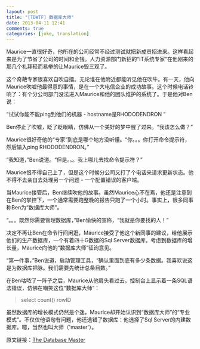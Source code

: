 ```yaml
---
layout: post
title: "[TDWTF] 数据库大师"
date: 2013-04-11 12:41
comments: true
categories: [joke, translation]
---
```


Maurice一直很好奇，他所在的公司经常不经过测试就把新成员招进来。这样看起来是为了节省了公司的时间和金钱。人力资源部门新招的“IT系统专家”在他刚来的那几个礼拜轻而易举的让Maurice毁三观了。

这个奇葩专家很喜欢自吹自擂。无论谁在他附近都能听见他在吹牛。有一天，他向Maurice吹嘘他最得意的事情，是在一个大电信企业的成功故事。这个时候电话铃响了：有个分公司部门没法进入Maurice和他的团队维护的系统了。于是他对Ben说：

“试试你能不能ping到他们的机器 - hostname是RHODODENDRON ”

Ben停止了吹嘘，眨了眨眼睛，仿佛从一个美好的梦中醒了过来。“我该怎么做？”

Maurice很好奇他的“专家”到底是哪个地方没听懂。“你。。。你打开命令提示符，然后输入ping RHODODENDRON。”

“我知道，”Ben说道。“但是。。。我上哪儿去找命令提示符？”

Maurice恨不得自己上了，但是这个时候分公司又打了个电话来请求更新状态。他不得不去亲自去处理另一个问题 - 一个配置错误的客户端。

当Maurice接管后，Ben继续吹他的故事。虽然Maurice心不在焉，他还是注意到在Ben的掌控下，一个通常需要跑整晚的报告只跑了一个小时。事实上，很多同事称Ben为“数据库大师”。

“。。。既然你需要管理数据库，”Ben愉快的宣称，“我就是你要找的人！”

决定不再让Ben在命令行间闲逛，Maurice接受了他这个新同事的建议，给他展示他们的生产数据库，一个有着四十G数据的Sql Server数据库。考虑到数据库的增长量，Maurice向他的“数据库大师”征询意见。

“第一件事，”Ben说道，启动管理工具，“确认里面到底有多少条数据。我喜欢说这是为数据库把脉。我们需要先统计总条目数。”

在Ben咕哝了一阵子之后，Maurice从他肩头看过去。控制台上显示着一条SQL语法错误，仿佛在嘲笑这位“数据库大师”：

> select count() rowID

虽然数据库的增长模式仍然是个迷，Maurice却开始认识到“数据库大师”的“专业模式”。不仅仅他语句有问题，他还选错了数据库：他选择了Sql Server的内建数据库。嗯，当然也叫大师（'master'）。

原文链接：[The Database Master](http://thedailywtf.com/Articles/The-Database-Master.aspx)
